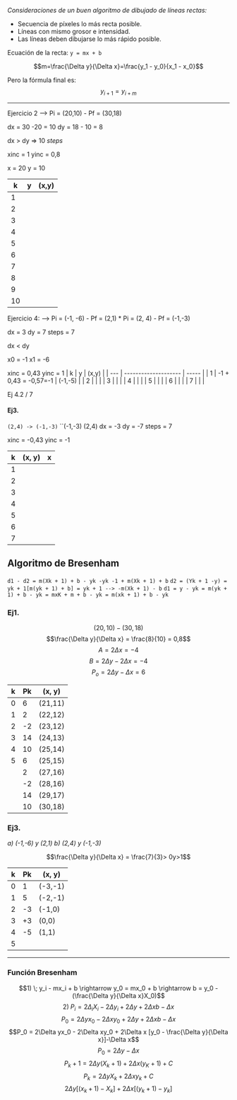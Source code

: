 
*Consideraciones de un buen algoritmo de dibujado de líneas rectas:*
* Secuencia de píxeles lo más recta posible.
* Líneas con mismo grosor e intensidad.
* Las líneas deben dibujarse lo más rápido posible. 

Ecuación de la recta: ``y = mx + b`` 

$$m=\frac{\Delta y}{\Delta x}=\frac{y_1 - y_0}{x_1 - x_0}$$

Pero la fórmula final es:
$$y_{i+1} = y_{i + m}$$

----
Ejercicio 2 --> Pi = (20,10) - Pf = (30,18)

dx = 30 -20 = 10
dy = 18 - 10 = 8

dx > dy => 10 *steps*

xinc = 1
yinc = 0,8

x = 20
y = 10

| k   | y   | (x,y) |
| --- | --- | ----- |
| 1   |     |       |
| 2   |     |       |
| 3   |     |       |
| 4   |     |       |
| 5   |     |       |
| 6   |     |       |
| 7   |     |       |
| 8   |     |       |
| 9   |     |       |
| 10  |     |       |


Ejercicio 4:
--> Pi = (-1, -6) - Pf = (2,1) * Pi = (2, 4) - Pf = (-1,-3)

dx = 3
dy = 7
steps = 7

dx < dy 

x0 = -1
x1 = -6

xinc = 0,43
yinc = 1
| k   | y                    | (x,y) |
| --- | -------------------- | ----- |
| 1   | -1 + 0,43 = -0,57=-1 |  (-1,-5)     |
| 2   |                      |       |
| 3   |                      |       |
| 4   |                      |       |
| 5   |                      |       |
| 6   |                      |       |
| 7   |                      |       |

Ej 4.2 / 7

#### Ej3.

``(2,4) -> (-1,-3)``
``(-1,-3) (2,4)
dx = -3
dy = -7
	steps = 7

xinc = -0,43
yinc = -1

| k   | (x, y) | x   |
| --- | ----- | --- |
| 1   |       |     |
| 2   |       |     |
| 3   |       |     |
| 4   |       |     |
| 5   |       |     |
| 6   |       |     |
| 7   |       ||

## Algoritmo de Bresenham

``d1 - d2 = m(Xk + 1) + b - yk -yk -1 + m(Xk + 1) + b``
``d2 = (Yk + 1 -y) = yk + 1[m(yk + 1) + b] = yk + 1 --> -m(Xk + 1) - b``
``d1 = y - yk = m(yk + 1) + b - yk = mxK + m + b - yk = m(xk + 1) + b - yk``

### Ej1.

$$(20, 10) - (30,18)$$
$$\frac{\Delta y}{\Delta x} = \frac{8}{10} = 0,8$$
$$ A =2\Delta x = -4$$
$$ B =2\Delta y-2 \Delta x = -4$$
$$ P_o =2\Delta y-\Delta x = 6$$

| k   | Pk  | (x, y)  |
| --- | --- | ------- |
| 0   | 6   | (21,11) |
| 1   | 2   | (22,12) |
| 2   | -2  | (23,12) |
| 3   | 14  | (24,13) |
| 4   | 10  | (25,14) |
| 5   | 6   | (25,15) |
|     | 2   | (27,16)        |
|     | -2  | (28,16)        |
|     | 14  |  (29,17)       |
|     |  10   |  (30,18)       |

### Ej3.
*a) (-1,-6) y (2,1)
b) (2,4) y (-1,-3)*

$$\frac{\Delta y}{\Delta x} = \frac{7}{3}> 0y>1$$

| k   | Pk  | (x, y)  |
| --- | --- | ------- |
| 0   | 1   | (-3,-1) |
| 1   |  5   |  (-2,-1)       |
| 2   |   -3  | (-1,0)        |
| 3   | +3    | (0,0)        |
| 4   |  -5   |  (1,1)       |
|  5   |     |         |

----
### Función Bresenham
$$1) \; y_i - mx_i + b \rightarrow y_0 = mx_0 + b \rightarrow b = y_0 -(\frac{\Delta y}{\Delta x}X_0)$$
$$2) \; P_i = 2\Delta_i X_i - 2\Delta y_i + 2\Delta y + 2\Delta xb - \Delta x$$
$$P_0 = 2\Delta y x_0 - 2\Delta xy_0 + 2\Delta y + 2\Delta xb - \Delta x$$
$$P_0 = 2\Delta yx_0 - 2\Delta xy_0 + 2\Delta x [y_0 - \frac{\Delta y}{\Delta x}]-\Delta x$$
$$P_0 = 2\Delta y -\Delta x$$
$$P_k + 1 = 2\Delta y (X_k + 1) + 2\Delta x (y_K + 1) + C$$
$$P_k = 2\Delta y X_k + 2\Delta xy_k + C$$
$$2\Delta y [(x_k + 1) - X_k] + 2\Delta x [(y_k + 1) -y_k]$$
